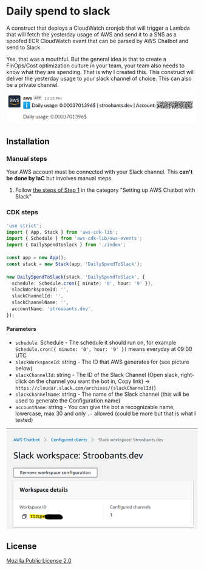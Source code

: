 # Daily spend to slack

A construct that deploys a CloudWatch cronjob that will trigger a Lambda that will fetch the yesterday usage of AWS and send it to a SNS as a spoofed ECR CloudWatch event that can be parsed by AWS Chatbot and send to Slack.

Yes, that was a mouthful. But the general idea is that to create a FinOps/Cost optimization culture in your team, your team also needs to know what they are spending. That is why I created this. This construct will deliver the yesterday usage to your slack channel of choice. This can also be a private channel.

![Example of Daily Spend Bot](https://github.com/stroobants-dev/daily-spend-to-slack/raw/main/images/slackexample.png)

## Installation

### Manual steps

Your AWS account must be connected with your Slack channel. This **can't be done by IaC** but involves manual steps.

1. Follow [the steps of Step 1](https://docs.aws.amazon.com/chatbot/latest/adminguide/getting-started.html#chat-client-setup) in the category "Setting up AWS Chatbot with Slack"

### CDK steps

```typescript
'use strict';
import { App, Stack } from 'aws-cdk-lib';
import { Schedule } from 'aws-cdk-lib/aws-events';
import { DailySpendToSlack } from './index';

const app = new App();
const stack = new Stack(app, 'DailySpendToSlack');

new DailySpendToSlack(stack, 'DailySpendToSlack', {
  schedule: Schedule.cron({ minute: '0', hour: '9' }),
  slackWorkspaceId: '',
  slackChannelId: '',
  slackChannelName: '',
  accountName: 'stroobants.dev',
});
```

#### Parameters

* `schedule`: Schedule - The schedule it should run on, for example `Schedule.cron({ minute: '0', hour: '9' })` means everyday at 09:00 UTC
* `slackWorkspaceId`: string - The ID that AWS generates for (see picture below)
* `slackChannelId`: string - The ID of the Slack Channel (Open slack, right-click on the channel you want the bot in, Copy link) -> `https://cloudar.slack.com/archives/{slackChannelId}`)
* `slackChannelName`: string - The name of the Slack channel (this will be used to generate the Configuration name)
* `accountName`: string - You can give the bot a recognizable name, lowercase, max 30 and only `.-` allowed (could be more but that is what I tested)

![your workspace](https://github.com/stroobants-dev/daily-spend-to-slack/blob/main/images/workspace-id.png)

## License

[Mozilla Public License 2.0](https://choosealicense.com/licenses/mpl-2.0/)


